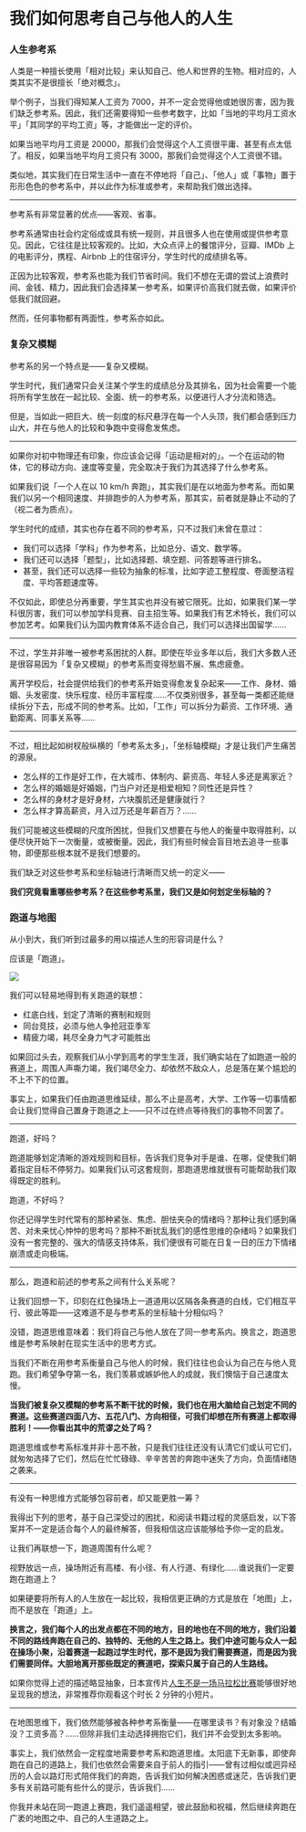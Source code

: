 # 我们如何思考自己与他人的人生

### 人生参考系

人类是一种擅长使用「相对比较」来认知自己、他人和世界的生物。相对应的，人类其实不是很擅长「绝对概念」。

举个例子，当我们得知某人工资为 7000，并不一定会觉得他或她很厉害，因为我们缺乏参考系。因此，我们还需要得知一些参考数字，比如「当地的平均月工资水平」「其同学的平均工资」等，才能做出一定的评价。

如果当地平均月工资是 20000，那我们会觉得这个人工资很平庸、甚至有点太低了。相反，如果当地平均月工资只有 3000，那我们会觉得这个人工资很不错。

类似地，其实我们在日常生活中一直在不停地将「自己」、「他人」或「事物」置于形形色色的参考系中，并以此作为标准或参考，来帮助我们做出选择。

---

参考系有非常显著的优点——客观、省事。

参考系通常由社会约定俗成或具有统一规则，并且很多人也在使用或提供参考意见。因此，它往往是比较客观的。比如，大众点评上的餐馆评分，豆瓣、IMDb 上的电影评分，携程、Airbnb 上的住宿评分，学生时代的成绩排名等。

正因为比较客观，参考系也能为我们节省时间。我们不想在无谓的尝试上浪费时间、金钱、精力，因此我们会选择某一参考系，如果评价高我们就去做，如果评价低我们就回避。

然而，任何事物都有两面性，参考系亦如此。

### 复杂又模糊

参考系的另一个特点是——复杂又模糊。

学生时代，我们通常只会关注某个学生的成绩总分及其排名，因为社会需要一个能将所有学生放在一起比较、全面、统一的参考系，以便进行人才分流和筛选。

但是，当如此一把巨大、统一刻度的标尺悬浮在每一个人头顶，我们都会感到压力山大，并在与他人的比较和争跑中变得愈发焦虑。

---

如果你对初中物理还有印象，你应该会记得「运动是相对的」。一个在运动的物体，它的移动方向、速度等变量，完全取决于我们为其选择了什么参考系。

如果我们说「一个人在以 10 km/h 奔跑」，其实我们是在以地面为参考系。而如果我们以另一个相同速度、并排跑步的人为参考系，那其实，前者就是静止不动的了（视二者为质点）。

学生时代的成绩，其实也存在着不同的参考系，只不过我们未曾在意过：

- 我们可以选择「学科」作为参考系，比如总分、语文、数学等。
- 我们还可以选择「题型」，比如选择题、填空题、问答题等进行排名。
- 甚至，我们还可以选择一些较为抽象的标准，比如字迹工整程度、卷面整洁程度、平均答题速度等。

不仅如此，即使总分再重要，学生其实也并没有被它限死。比如，如果我们某一学科很厉害，我们可以参加学科竞赛、自主招生等。如果我们有艺术特长，我们可以参加艺考。如果我们认为国内教育体系不适合自己，我们可以选择出国留学……

---

不过，学生并非唯一被参考系困扰的人群。即使在毕业多年以后，我们大多数人还是很容易因为「复杂又模糊」的参考系而变得愁眉不展、焦虑疲惫。

离开学校后，社会提供给我们的参考系开始变得愈发复杂起来——工作、身材、婚姻、头发密度、快乐程度、经历丰富程度……不仅类别很多，甚至每一类都还能继续拆分下去，形成不同的参考系。比如，「工作」可以拆分为薪资、工作环境、通勤距离、同事关系等……

---

不过，相比起如树杈般纵横的「参考系太多」，「坐标轴模糊」才是让我们产生痛苦的源泉。

- 怎么样的工作是好工作，在大城市、体制内、薪资高、年轻人多还是离家近？
- 怎么样的婚姻是好婚姻，门当户对还是相爱相知？同性还是异性？
- 怎么样的身材才是好身材，六块腹肌还是健康就行？
- 怎么样才算高薪资，月入过万还是年薪百万？……

我们可能被这些模糊的尺度所困扰，但我们又想要在与他人的衡量中取得胜利，以便尽快开始下一次衡量，或被衡量。因此，我们有些时候会盲目地去追寻一些事物，即便那些根本就不是我们想要的。

我们缺乏对这些参考系和坐标轴进行清晰而又统一的定义——

**我们究竟看重哪些参考系？在这些参考系里，我们又是如何划定坐标轴的？**

### 跑道与地图

从小到大，我们听到过最多的用以描述人生的形容词是什么？

应该是「跑道」。

![](https://s2.loli.net/2022/06/29/zqmhAE1NxQtKyrn.png)

我们可以轻易地得到有关跑道的联想：

- 红底白线，划定了清晰的赛制和规则
- 同台竞技，必须与他人争抢冠亚季军
- 精疲力竭，耗尽全身力气才可能胜出

如果回过头去，观察我们从小学到高考的学生生涯，我们确实站在了如跑道一般的赛道上，周围人声嘶力竭，我们竭尽全力、却依然不敌众人，总是落在某个尴尬的不上不下的位置。

事实上，如果我们任由跑道思维延续，那么不止是高考，大学、工作等一切事情都会让我们觉得自己置身于跑道之上——只不过在终点等待我们的事物不同罢了。

---

跑道，好吗？

跑道能够划定清晰的游戏规则和目标，告诉我们竞争对手是谁、在哪，促使我们朝着指定目标不停努力。如果我们认可这套规则，那跑道思维就很有可能帮助我们取得既定的胜利。

跑道，不好吗？

你还记得学生时代常有的那种紧张、焦虑、胆怯夹杂的情绪吗？那种让我们感到痛苦、对未来忧心忡忡的思考吗？那种不断扰乱我们的感性思维的杂绪吗？如果我们没有一套完整的、强大的情感支持体系，我们便很有可能在日复一日的压力下情绪崩溃或走向极端。

---

那么，跑道和前述的参考系之间有什么关系呢？

让我们回想一下，印刻在红色操场上一道道用以区隔各条赛道的白线，它们相互平行、彼此等距——这难道不是与参考系的坐标轴十分相似吗？

没错，跑道思维意味着：我们将自己与他人放在了同一参考系内。换言之，跑道思维是参考系映射在现实生活中的思考方式。

当我们不断在用参考系衡量自己与他人的时候，我们往往也会认为自己在与他人竞跑。我们希望争夺第一名，我们羡慕或嫉妒他人的成就，我们懊恼于自己速度太慢。

**当我们被复杂又模糊的参考系不断干扰的时候，我们也在用大脑给自己划定不同的赛道。这些赛道四面八方、五花八门、方向相径，可我们却想在所有赛道上都取得胜利！——你看出其中的荒谬之处了吗？**


跑道思维或参考系标准并非十恶不赦，只是我们往往还没有认清它们或认可它们，就匆匆选择了它们，然后在忙忙碌碌、辛辛苦苦的奔跑中迷失了方向，负面情绪随之袭来。

---

有没有一种思维方式能够包容前者，却又能更胜一筹？

我得出下列的思考，基于自己深受过的困扰，和阅读书籍过程的灵感启发，以下答案并不一定是适合每个人的最终解答，但我相信这应该能够给予你一定的启发。

让我们再联想一下，跑道周围有什么呢？

视野放远一点，操场附近有高楼、有小径、有人行道、有绿化……谁说我们一定要跑在跑道上？

如果硬要将所有人的人生放在一起比较，我相信更正确的方式是放在「地图」上，而不是放在「跑道」上。

**换言之，我们每个人的出发点都在不同的地方，目的地也在不同的地方，我们沿着不同的路线奔跑在自己的、独特的、无他的人生之路上。我们中途可能与众人一起在操场小聚，沿着赛道一起跑过学生时代，那不是因为我们需要赛道，而是因为我们需要同伴。大胆地离开那些既定的赛道吧，探索只属于自己的人生路线。**

如果你觉得上述的描述略显抽象，日本宣传片[人生不是一场马拉松比赛](https://www.bilibili.com/video/BV1yW411773S?from=search&seid=3335647135689924168&spm_id_from=333.337.0.0)能够很好地呈现我的想法，非常推荐你观看这个时长 2 分钟的小短片。

---

在地图思维下，我们依然能够被各种参考系衡量——在哪里读书？有对象没？结婚没？工资多高？……但除非我们主动选择拥抱它们，我们并不会受到太多影响。

事实上，我们依然会一定程度地需要参考系和跑道思维。太阳底下无新事，即使奔跑在自己的道路上，我们也依然会需要来自于前人的指引——曾有过相似或迥异经历的人会以路灯形式陪伴我们的奔跑，告诉我们如何解决困惑或迷茫，告诉我们更多有关前路可能有些什么的提示，告诉我们……

你我并未站在同一跑道上赛跑，我们遥遥相望，彼此鼓励和祝福，然后继续奔跑在广袤的地图之中、自己的人生道路之上。
